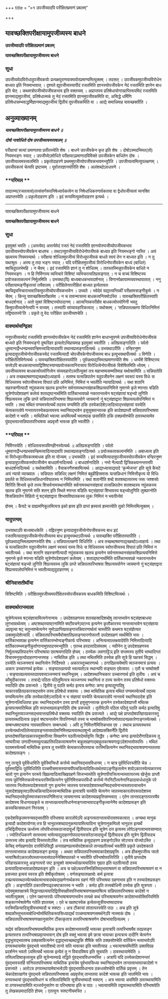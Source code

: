 +++
title = "०१ उपजीव्यादपि परीक्षितप्रमाणं प्रबलम्"

+++


## यावच्छक्तिपरीक्षायामुपजीव्यस्य बाधने

**उपजीव्यादपि परीक्षितप्रमाणं प्रबलम्**

**यावच्छक्तिपरीक्षायामुपजीव्यस्य बाधने**

### **सुधा**

उपजीव्यवेदविरोधादुपजीवकयोः प्रत्यक्षपुराणवाक्ययोरप्रमाण्यमित्युक्तम् । तदसत् । उपजीवकमुपजीव्यविरोधेन बाध्यत इति नियमाभावात् । दृश्यते ह्युपजीव्यस्यापीदं रजतमिति ज्ञानस्योपजीवकेन नेदं रजतमिति ज्ञानेन बाध इति चेत् । कथमत्रोपजीव्योपजीवकभाव इति वक्तव्यम् । अप्राप्तस्य प्रतिषेधायोगात्प्राप्तिरूपमिदं रजतमिति ज्ञानमाद्यमुपजीव्यं, प्रतिषेधात्मकं तु नेदं रजतमिति ज्ञानमुपजीवकमिति वा, असिद्धे धर्मिणि प्रतिषेधासम्भवाद्धर्मिज्ञानमाद्यमुपजीव्यं द्वितीयं तूपजीवकमिति वा । आद्ये समाधिमाह यावच्छक्तीति ।

## **अनुव्याख्यानम्**

***यावच्छक्तिपरीक्षायामुपजीव्यस्य बाधने ॥***

***दोषो नाशोधिते दोष उपजीव्यत्वमस्त्वलम् ॥***

परीक्षायां सत्यां प्रमाणतया प्रतीतस्येति शेषः । बाधने उपजीवकेन कृत इति शेषः । दोषोऽस्मदभिमत(तो) नियमभङ्गः स्यात् । उपजीव्येऽशोधिते परीक्षयाऽप्रमाणादविविक्ते उपजीवकेन बाधितेन दोषः । उपजीव्यत्वमस्त्वलमिति । प्रकृतोदाहरणे प्रथममुपजीव्योपजीवकभावमभ्युपैति । उपजीव्यत्वमित्युपलक्षणम् । उपजीवकत्वं चेत्यपि द्रष्टव्यम् । पूर्वात्तरज्ञानयोरिति शेषः । अलंशब्दोऽवधारणे ।

### **परिमल **

तादात्म्य(रजतत्वसं)तत्संसर्गरूपनिषेध्यार्पकत्वेन वा निषेधाधिकरणार्पकतया वा द्वेधोपजीव्यत्वं व्यनक्ति अप्राप्तस्येति ॥ प्रकृतोदाहरण इति । इदं रूप्यमित्युक्तोदाहरण इत्यर्थः ।

------------------------------------------------------------------------

यावच्छक्तिपरीक्षायामुपजीव्यस्य बाधने

**यावच्छक्तिपरीक्षायामुपजीव्यस्य बाधने**

### **सुधा**

इदमुक्तं भवति । (अस्त्वेव) अस्त्येवेदं रजतं नेदं रजतमिति ज्ञानयोरुपजीव्योपजीवकभाव उपजीव्यस्योपजीवकेन बाधश्च । तथाऽप्युपजीव्यविरोधेनोपजीवकं बाध्यत इति नियमभङ्गो नास्ति । अयं खल्वस्य नियमस्यार्थः । परीक्षया शोधितमुपजीव्यं विरोध्युपजीवकं बाधते स्वयं तेन न बाध्यत इति । न तु यथाश्रुतः । अस्य तु तदा भङ्गः स्यात् । यदि परीक्षितमुपजीव्यं विरोधिनोपजीवकेन बाध्यं (बाधितं) क्वचिदुपलभेमहि । न चैवम् । इदं रजतमिति ज्ञानं तु न शोधितम् । ततस्तस्मिन्नुपजीवकेन बाधिते न नियमभङ्गः । न हि निर्विणस्य व्यभिचारे विशिष्टं व्यभिचरत्यतिप्रसङ्गात् । न च वाच्यं विशिष्टस्य प्रयोजकताकल्पनं निर्मूलमिति । उभयथा(पि) बाध्यबाधकभावदर्शनात् । विणानपेक्षायामव्यवस्थापातात् । ननु परीक्षायामङ्गीकृतायां तयैवालम् । परीक्षितेनापरीक्षितं बाध्यत इत्येतावतः क्वचिद्व्यभिचाराभावात्किमुपजीव्योपजीवकभावेन । उच्यते । भवेदेवं यद्यात्यन्तिकीं परीक्षामत्राङ्गीकुर्मः । न चैवम् । किन्तु यावच्छक्तिपरीक्षामेव । न च तावन्मात्रस्य बाधकत्वनियमोऽस्ति । यावच्छक्तिपरीक्षितस्यापि बाधदर्शनात् । अतो युक्तं विशिष्टस्योपादानम् । आत्यन्तिकपरीक्षैव बाधकत्वोपयोगिनी भवतु किमुपजीव्यत्वेनेत्यपि न वाच्यम् । तस्यापि सांव्यावहारिकत्वात् । यथोक्तम् । ‘सन्निपातलक्षणा विधिरनिमित्तं तद्विघातस्ये’ति । प्रकृते तु वेदः परीक्षित उपजीव्यश्चेति ।

### **वाक्यार्थचन्द्रिका**

ननूपजीव्यस्येदं रजतमिति ज्ञानस्योपजीवकेन नेदं रजतमिति ज्ञानेन बाधाभ्युपगमे उपजीव्यविरोधेनोपजीवकं बाध्यते इति नियमभङ्गो दुष्परिहर इत्यतोऽभिप्रायमाह इदमुक्तं भवतीति । अतिप्रसङ्गादिति । पर्वतो धूमवानार्द्रेन्धनप्रभववन्हिमत्त्वादित्यादावपि तथात्वप्रसङ्गादित्यर्थः ॥ उभयथाऽपीति । वन्हिरनुष्ण इत्यादावुपजीव्येनोपजीवकस्येदं रजतमित्यादौ चोपजीवकेनोपजीव्यस्य बाध इत्युभयथापीत्यर्थः ॥ विणेति । परीक्षितेतिविणेत्यर्थः ॥ यावच्छक्तिपरीक्षितस्यापीति । पूर्वपक्ष्याद्यभिमतप्रमाणस्येति शेषः । धर्म्यंशे विशिष्टस्य सत्त्वेऽपि बाधकत्वाभावाद्विशिष्टस्याप्यप्रयोजकत्वनिरासाय विरोधित्वेनोपजीवकं विशेषितमिति ध्येयम् । उपजीव्यत्वस्य बाधकत्वोपयोगित्वेन संव्यवहारोऽस्तीत्युक्तं तत्र महाभाष्यसम्मतिमाह यथोक्तमिति ॥ सन्निपातेति । अत्र तच्छब्दश्रवणाद्यच्छब्दोऽध्याहार्यः । ततश्च यत्सन्निपातेन यदुपजीवनेन लक्षणं स्वरूपं यस्य विधेः स विधिस्तस्य स्वोपजीव्यस्य विघातं प्रति अनिमित्तं, निमित्तं न भवतीति न्यायादित्यर्थः । यथा शतानि सहस्त्राणीत्यादौ नपुंसकस्य खलच इत्यनेन सर्वनामस्थानसंज्ञकशिप्रत्ययनिमित्ते नुमागमे कृते ष्णान्ताः षडिति सूत्रेणोपदेशग्रहणं कर्तव्यं शताद्यष्टनार्थमिति वार्तिकाभावपक्षे नकारान्तत्वेन षट्संज्ञायां षड्भ्यो लुगिति शिप्रत्ययस्य लुकि प्राप्ते सन्निपातपरिभाषया शिप्रत्यययोगे जायमानो नुं षट्संज्ञाद्वारा शिप्रत्ययलोपनिमित्तं न भवति । तथा मथितं पण्यमस्येत्यर्थे तदस्य पण्यमिति ठकि ठस्येकादेशेऽजादित्वाद्भसंज्ञायां यस्येति चेत्यकारलोपे णन्तात्परस्येकप्रत्ययस्य स्थानिवद्भावेन इसुसुक्तान्तात्क इति कादेशप्राप्तौ सन्निपातपरिभाषया कादेशो न भवति । माथितिको भवत्या अयमित्यर्थे भवतष्ठक् छसाविति ठकि ठक्छसोश्चेति ठावस्थायामेव पुंवद्भावात्सन्निपातपरिभाषया अप्रवृत्तौ भावत्क इति भवतीति ।

### **परिमल **

निर्विणस्येति । शोधितत्वरूपविणहीनस्येत्यर्थः ॥ अतिप्रसङ्गादिति । पर्वतो धूमवानार्द्रेन्धनप्रभववन्हिमत्त्वादित्यादावपि तथात्वप्रसङ्गादित्यर्थः ॥ प्रयोजकताकल्पनमिति । अबाध्यत्व इति वा विरोध्युपजीवकत्वबाधक इति वा योज्यम् ॥ उभयथेति । इदं रूप्यमित्यादावुपजीव्यस्योपजीवकेन वन्हिरनुष्ण इत्यादावुपजीवकस्योपजीव्येन बाधदर्शनादित्यर्थः ॥ बाधदर्शनादिति । नभो नैल्यादौ द्वित्रिकक्ष्यानन्तरमपि बाधदर्शनादित्यर्थः ॥ यथोक्तमिति । वैयाकरणैरुक्तमित्यर्थः । आद्याध्यायाद्यपादे ‘कृन्मेजन्त’ इति सूत्रे कैयटे अयं न्यायो व्याख्यातः । सन्निपातः सन्निधिर् लक्षणं निमित्तं बहुव्रीहिसमासः यत्सन्निधानं निमित्तीकृत्य यो विधिः प्रवर्तते स विधिस्तत्सन्निधानविघातस्य न निमित्तमिति । यथा शतानीति शब्दे शतशब्दात्परस्य जसः जश्शसोः शिरिति शिभावे कृते तस्य शिसर्वनामस्थानमिति सर्वनामस्थानसंज्ञायां तत्सन्निपातेन शतशब्दस्य नपुंसकस्य खलच इति नुमागमे सति शतन् इति स्थिते ष्णान्ता षडितिः षट्संज्ञायां शिभावस्य षड्भ्योलुगिति लुक्प्राप्नोति शिसन्निपातेन विहितो नुं षट्संज्ञाद्वारा शिभावविघातकस्य लुकः निमित्तं न भवतीत्येवं

ज्ञेयम् । कैयटे च ग्राह्यमणिकूलमित्यत्र इको ह्रस्व इति प्राप्तं ह्रस्वत्वं ह्रस्वस्येति तुको निमित्तमित्युक्तम् ।

### **यादुपत्यम्**

उभयाथाऽपि बाध्यबाधकेति । वह्निरनुष्ण इत्यादावुपजीव्येनोपजीवकस्य बाध इदं रजतमित्यादावुपजीवकेनोपजीव्यस्य बाध इत्युभयथाऽपीत्यर्थः ॥ यावच्छक्ति परीक्षितस्यापीति । पूर्वपक्ष्याद्यभिमतप्रमाणस्येति शेषः ॥ सन्निपातलक्षणो विधिरिति । अत्र तच्छब्दश्रवणाद्यच्छब्दोऽध्याहार्यः । तथा च यत्सन्निपातेन यदुपजीवनेन लक्षणं स्वरूपं यस्य विधेः स विधिस्तस्य स्वोपजीव्यस्य विघातं प्रति निमित्तं न भवतीत्यर्थः । यथा शतानि सहस्त्राणीत्यादौ नपुंसकस्य खलच इत्यनेन सर्वनामस्थानसंज्ञकशिप्रत्ययनिमित्ते नुमागमे कृते ष्णान्ता षडिति सूत्रेणोपदेशग्रहणं कर्तव्यम् । शताद्यष्टनार्थमिति वार्तिकाभावपक्षे नकारान्तत्वेन षट्संज्ञायां षड्भ्यो लुगिति शिप्रत्ययस्य लुकि प्राप्ते सन्निपातपरिभाषया शिप्रत्यययोगेन जायमानो नुं षट्संज्ञाद्वारा शिप्रत्ययलोपनिमित्तं न भवतीत्याद्यदुदाहरणम् ॥

### **श्रीनिवासतीर्थीया**

विशिष्टमिति । परीक्षितमुपजीव्यमपरीक्षितस्योपजीवकस्य बाधकमिति विशिष्टमित्यर्थः ।

### **वाक्यार्थरत्नमाला**

सूत्रेणेत्यस्य षट्संज्ञायामित्यनेनान्वयः । उपदेशग्रहणस्य शतसहस्रादिशब्देषु त्वान्तभावेन षट्संज्ञाबाधया लुगभावार्थत्वम् । अष्टशब्दस्याष्टानामिति षष्टीवचनेऽष्टाभ्य इत्यनेन कृतौकारस्य नान्तत्वाभावेन षट्संज्ञाया अप्रवृत्या षट् चतुभ्यश्चेत्यनेन नुमोऽप्राप्तिप्रसङ्गात्तन्निवारणार्थत्वं चास्तीति कथमत्र षट्संज्ञेत्यत उक्तमुपदेशेत्यादि । संन्निपातपरिभाषयैवोक्तातिप्रसङ्गवारणोपपत्तौ उपदेशग्रहणं व्यर्थमिति भावः । वार्तिकाभावपक्ष इत्यनेन वार्त्तिकारम्भोप्यङ्गीकार्यः परिभाषया । अनित्यत्वाल्लक्ष्यादेवेति निमित्तादित्यादि वार्तिकारम्भमङ्गीकुर्वाणानामुपपादनमभ्युपैति । एतच्च हरदत्तादिसंमतम् । नवीनेन तु उपदेशग्रहणस्य निर्मूलत्वप्रतिपादनेन परिभाषाया एवाश्रयणादिति ज्ञेयम् । ठस्येकः लवणाट्टिञ् इति सप्तमस्य तृतीये भाष्यादिगतं विचारमनुसृत्योदाहरणान्तरमाह । नाथितिक इति ॥ तथा मथितमिति ठस्येक इति सूत्रे हि पक्षत्रयं सिद्धम् । ठस्येति व्यञ्जनमात्रं स्थानित्वेन निर्दिश्यते । अकारस्तूच्चारणार्थः । ठगादिप्रत्ययेष्वपि व्यञ्जनमात्रं प्रत्ययः । अकार उच्चारणार्थ इत्येकः । सङ्घातःप्रत्ययो भवत्यतोऽत्र स्थान्यपि सङ्घात एवेत्यपरः । एतौ च भाष्योक्तौ । सङ्घातप्रत्ययस्तदवयवव्यञ्जनमात्रं स्थानिभूतम् । आदेशस्थानिचकार उच्चारणार्थ इति तृतीयः । अयं च कौमुदीकारस्य । तत्राद्ये पठिता पठितुमित्यत्र व्यञ्जनस्य स्थानित्वं त ठस्य सत्वेन तस्य प्रतिषेधो वक्तव्यः स्यादिति दोषः प्रसज्यते । द्वितीये तु पठति कर्मठ इत्यत्र कणेष्टः कण्ठ इत्याद्युणादिषु चाकारसहितठकारसद्भावेन तस्य प्रतिषेधो वक्तव्यः । तथा माथितिक इत्यत्र मथितं पण्यमस्येत्यर्थे तदस्य पण्यमित्यनेन ठकि तस्येकादेशेऽजादित्वे न भ संज्ञायां यस्येति चेत्यकारलोपे नान्तत्वे स्थानिवदादेश इति सूत्रेणानल्विधितया इकः स्थानिवद्भावेन ठस्य प्राप्तौ इसुसुगन्तात्क इत्यनेन ठस्येकादेशप्राप्तौ मथित्क इत्यापत्यमातिथिक इति रूपाभावप्रसङ्गादिति दोषः प्रसज्यते । तृतीयेऽपि पठिता पठितुं पठति कर्मठ इत्यादिषु स्थानिभूतव्यञ्जनसद्भावात्तत्प्रतिषेधो वक्तव्यः स्यादिति दोषः प्रसज्यते । आद्ये पक्षे प्राप्तदोषपरिहारप्रकारस्तु प्रत्ययस्थादित्यत्रः प्रकृतं षष्ट्यन्तत्वेन विपरिणम्यते तस्य च भाष्योक्तविपरिणामोपपादनप्रकारेणाङ्गस्येत्यर्थः । सम्बन्धषष्ट्याश्च नावयवाविभागः सम्बन्धार्थः । अपि तु निमित्तनैमित्तिकभाव एव । तथाच प्रत्ययस्थस्य ठस्येत्यर्थात्पठितेत्यादावङ्गताव्यपदेशनिमित्तप्रत्ययस्थठशून्ये आदेशप्रसक्तिर्नेति द्वितीये प्राप्तदोषपरिहारप्रकारस्तूक्तरीत्या विवक्षणेन पठतीत्यादेर्व्यावृत्तिः सिद्धैव । कणेष्टः कण्ठ इत्यादेरौणादिकस्य तु भाष्यरीत्या उणादीनामव्युत्पन्नप्रातिपदिकत्वाश्रयणेन बाहुलग्रहणाद्बाहुलकाश्रयणाद्वाऽदेशाभावोपपत्तिः । मथितं पठ्यमस्येत्यर्थे माथितिक इत्यत्र तु यस्येति चेत्यकारलोपस्याचः परस्मिन्नित्यनेन स्थानिवद्भावाश्रयणान्तततया कादेशप्रसङ्गः ।

ननु तत्सूत्रे पूर्वविधाविति पूर्वस्मिन्विधौ कर्त्तव्ये स्थानिवद्भावविधानम् । न चात्र पूर्वविधिरस्तीति चेन्न । पूर्वस्माद्विधिः पूर्वविधिरिति पञ्चमीसमासस्याप्यपीपचन्नित्यादिसिध्यर्थतयाऽङ्गीकृतत्वेन शयोऽकारस्येत्यकारस्य चातो गुण इत्यनेन पररूपे खिप्रत्यादित्वाख्खिग्रहणे सिजभ्यस्तेति सूत्रेणापीयजित्यभ्यस्तात्परस्य खेर्जुसः प्राप्तौ तस्य पूर्वनिमित्तकत्वेनाचःपरस्मिन्नित्यनेन पूर्वनिमित्तकपरविधौ कर्त्तव्ये णेरनिटीत्यनेनानिडादावार्धधातुके परे जातस्य निलोपरूपादेशस्यातो गुण इत्यनेन जातस्य पररूपादेशवास्थानिवद्भावेनाभ्यस्तपरत्वाभावेन जुसादेशाप्रवृत्याऽपीपचन्नित्यादिरूपवन्माथितिक इत्यत्रापि यस्येति चेत्यनेन जातस्याकारलोपरूपादेशस्य स्थानिवद्भावेपूर्वस्मात्तकाररूपनिमित्ताज् जायमानस्य कादेशस्याप्रवृत्तिसम्भवात् । एतेन तान्तादङ्गात्परस्यैव कादेशस्य विधानात्प्रकृते च तान्तात्प्रत्ययाविधानेनाङ्गत्वाभावादङ्गीकृत्यानेनैव कादेशाप्रसङ्ग इति कस्यचित्समाधानं निरस्तम् ।

एकदेशविकृतमनन्यवद्भवतीति परिभाषया कारलोपेऽपि अङ्गत्वतान्तत्वयोरावश्यकत्वात् । अन्यथा मानुक इत्यादौ कादेशायोगस् तत्र हि भानुदत्तशब्दादनुकम्पायामित्यादिना सूत्रेणानुकम्पितो भानुदत्त इत्यर्थे ठचिद्वितीयादच ऊर्ध्वस्य लोपविधायकठाजादावूर्ध्वं द्वितीयादच इति सूत्रेण दत्त इत्यस्य लोपेऽङ्गत्वाभावसाम्यात् । ज्योतिरधिकरणे सत्यभामा भामेत्याद्युदाहरणोपपादनावसरेठाजादावूर्ध्वं द्वितीयादच इति सूत्रेण द्वितीयादच उत्तरस्य लोप इत्यादि विस्तरतोऽस्ति । तत्र माथितिक इत्युदाहरण प्रसङ्गोऽस्ति सोऽप्यत्र योज्योऽस्ति । केचिद् वर्णग्रहणादेव दत्तविधिसिद्धौ अन्तग्रहणप्रत्ययोपदेशकाले तान्तप्रतीत्यर्थं भवतीति प्रकृते उपदेशकाले तान्तत्वाभावान्न कादेशप्रसङ्ग इत्याहुः । अथवा सन्निपातपरिभाषयाकादेशाप्रवृत्तिः । अत्र हीकमुपजीव्य जातो भत्वाश्रितोऽकारलोपस्तान्तत्वसंपादनेनेक्विघातको न भवतीति परिभाषोपपत्तिरिति । तृतीये प्राप्तदोष परिहारप्रकारस्तु अङ्गात्परो पष्ट इत्युक्ते सामार्थ्यात्प्रत्ययादिरेव गृह्यत इति पठतीत्यादौ ठस्य प्रत्ययादित्वाभावान्नादेशप्रसङ्ग इति । अत्र च पक्षेऽचःपरस्मिन्नितिवद्भावाश्रयणं वा सन्निपातपरिभाषाश्रयणं वा न प्रसज्यत इत्ययं स्वरस इति शेषीकृतोक्तम् । वर्णसङ्घातपक्षयोः कर्म इत्यत्रा ठच्प्रत्ययस्थठस्येत्यर्थवत्वाभावादर्थवद्ग्रहणेनार्थकस्य ग्रहणं नेति परिभाषया ग्रहणाभाव इति न तस्यादेशप्रसङ्ग इति । अङ्गादिति ठकारविणाढ्ठचष्टकारस्य न भवति । कर्मठ इति तत्त्वबोधिनी ठस्येक इति सूत्रगता । तदेवमुक्तपक्षत्रये सिद्धान्तप्रत्ययादिद्वितीयपक्षीयपरिभाषाश्रयणपक्षमाश्रित्य सन्निपातपरिभाषया कादेशो न भवतीत्युक्तम् । एतेन पक्षान्तरयोः परिभाषाश्रयणाभावेन तत्पक्षे कथं परिभाषाश्रयणेन कादेशाभावोक्तिरियमिति शङ्कागर्भश्रावेणैव गतेति ज्ञातव्यम् । एते च पक्षाष्टस्येक इत्येतत्सूत्रीयभाष्यादावचः परस्मिन्नित्यादिसूत्रीयभाष्यादौ च स्पष्टाः । अत्र टीकायां तांतात्परस्येति पाठः । अच इति सूत्रे शब्दकौस्तुभतत्वबोधिन्योर्माथितिकरूपसिध्याद्यर्थं पञ्चम्याश्रयणसमर्थनेऽपि नास्माकं दोषः । सन्निपातपरिभाषाश्रयणपक्षानुसारेण टीकाकृतात्र तत्परिभाषाश्रयणेन दोषाभावादित्यलम् ।

यद्येवं सन्निपातपरिभाषयामाथितिक इत्यत्र कादेशाभावस्तर्हि भावत्का इत्यत्रापि तत्परिभाषयैव तदप्रसङ्ग इत्यतस्तत्र तत्परिभाषाप्रवृत्यभावान् दोष इति वक्तुं भवत्या इमे छात्रा भावत्का इत्यत्रत्य दादीनि चेत्यनेन वृद्धभूताद्भवतश्च ठक्छसावित्यनेन वृद्धाद्भवच्छब्दाठ्ठकि शैषिके सति ठक्छसोश्चेति वार्तिकेन भत्वाभावेऽपि ठगवस्थायामेव पुंवद्भावे भावतीशब्दे तान्ते सति भावत्का इति भवतीत्याह ॥ भवत्याश्रयमितीति उक्तविग्रह प्रदर्शनेन भवतो ऽयमित्यर्थे भावत्क इत्येतं तु न विवादविषय इति सूचयति । ठावस्थायामेवेति ॥ तसिलादिष्वाकृत्वसुच इति सूत्रेभ्यस्याढे तद्धिते पुंवद्भावविधानमस्ति । अत्रापि यदि ठस्येकादेशानन्तरं पुंवद्भावस्तर्हि संनिपातपरिभाषया माथितिक इत्यत्रेव पूर्वभावसिध्या स्थानिवद्भावेन तान्तत्वाभावात्कादेशो न प्रसज्यते । अतोऽत्र ठगवस्थायामेवाभत्वेऽपि पुंवद्भावविधानाय ठकधसोश्चेति वार्तिकं प्रवृत्तम् । तेन चेकादेशात्प्रागेव पुंवद्भावे सन्निपातपरिभाषाया अप्रवृत्तेस् तान्ततया कादेशे भावत्क इति जातमिति भावः । ठगवस्थायां पुंवद्भावविधानं च तसिलादिष्विति सूत्रीयभाष्यादौ स्पष्टम् । अत्र भवत्या अयमिति ठावस्थायामिति वा ठगवस्थायामिति मञ्जर्यनुसारेण वा परिभाषाया इति च पाठः । भवत्यायमिति तद्वावस्थायामिति परिभाषयेति तु लेखकप्रमादादिति ज्ञेयम् । एतत्पुनः स्पष्टनीयमस्ति ।

